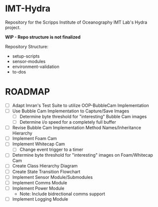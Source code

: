 # IMT-Hydra
Repository for the Scripps Institute of Oceanography IMT Lab's Hydra project. 

**WIP - Repo structure is not finalized**

Repository Structure:
- setup-scripts
- sensor-modules
- environment-validation
- to-dos

# ROADMAP
- [ ] Adapt Imran's Test Suite to utilize OOP-BubbleCam Implementation
- [ ] Use Bubble Cam Implementation to Capture/Save Images
  - [ ] Determine byte threshold for "interesting" Bubble Cam images
  - [ ] Determine i/o speed for a completely full buffer
- [ ] Revise Bubble Cam Implementation Method Names/Inheritance Hierarchy
- [ ] Implement Foam Cam
- [ ] Implement Whitecap Cam
  - [ ] Change event trigger to a timer
- [ ] Determine byte threshold for "interesting" images on Foam/Whitecap Cam
- [ ] Create Class Hierarchy Diagram
- [ ] Create State Transition Flowchart
- [ ] Implement Sensor Module/Submodules
- [ ] Implement Comms Module
- [ ] Implement Power Module
  - Note: Include bidrectional comms support
- [ ] Implement Logging Module
